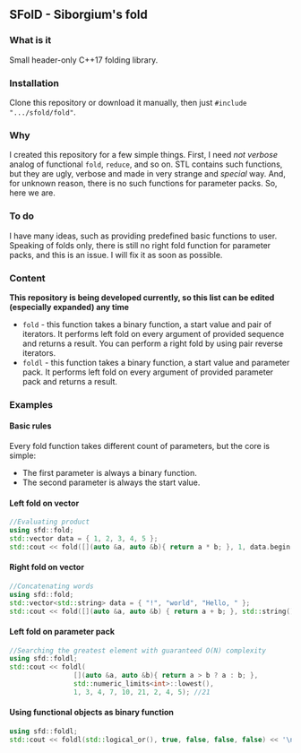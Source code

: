 ## SFolD - Siborgium's fold

### What is it
Small header-only C++17 folding library.

### Installation
Clone this repository or download it manually, then just `#include ".../sfold/fold"`.

### Why
I created this repository for a few simple things. First, I need *not verbose* analog of functional `fold`, `reduce`, and so on. STL contains such functions, but they are ugly, verbose and made in very strange and *special* way.  And, for unknown reason, there is no such functions for parameter packs. So, here we are.

### To do
I have many ideas, such as providing predefined basic functions to user.
Speaking of folds only, there is still no right fold function for parameter packs, and this is an issue. I will fix it as soon as possible.

### Content
**This repository is being developed currently, so this list can be edited (especially expanded) any time**
 - `fold` - this function takes a binary function, a start value and pair of iterators. It performs left fold on every argument of provided sequence and returns a result. You can perform a right fold by using pair reverse iterators. 
 - `foldl` - this function takes a binary function, a start value and parameter pack. It performs left fold on every argument of provided parameter pack and returns a result.

### Examples
#### Basic rules
Every fold function takes different count of parameters, but the core is simple:
 - The first parameter is always a binary function.
 - The second parameter is always the start value.


#### Left fold on vector
```cpp
//Evaluating product
using sfd::fold;
std::vector data = { 1, 2, 3, 4, 5 };
std::cout << fold([](auto &a, auto &b){ return a * b; }, 1, data.begin(). data.end()); //120
```

#### Right fold on vector
```cpp
//Concatenating words
using sfd::fold;
std::vector<std::string> data = { "!", "world", "Hello, " };
std::cout << fold([](auto &a, auto &b) { return a + b; }, std::string(), data.rbegin(), data.rend()); //Hello, world!
```

#### Left fold on parameter pack
```cpp
//Searching the greatest element with guaranteed O(N) complexity
using sfd::foldl;
std::cout << foldl(
                [](auto &a, auto &b){ return a > b ? a : b; },
                std::numeric_limits<int>::lowest(),
                1, 3, 4, 7, 10, 21, 2, 4, 5); //21
```

#### Using <functional> functional objects as binary function
```cpp
using sfd::foldl;
std::cout << foldl(std::logical_or(), true, false, false, false) << '\n'; //true
```